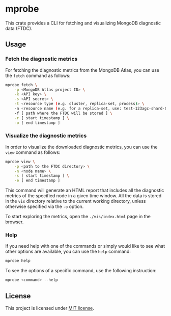 # mprobe

This crate provides a CLI for fetching and visualizing MongoDB diagnostic data (FTDC).

## Usage

### Fetch the diagnostic metrics

For fetching the diagnostic metrics from the MongoDB Atlas, you can
use the `fetch` command as follows:

```bash
mprobe fetch \
    -p <MongoDB Atlas project ID> \
    -k <API key> \
    -s <API secret> \
    -t <resource type (e.g. cluster, replica-set, process)> \
    -n <resource name (e.g. for a replica-set, use: test-123agc-shard-0)> \
    -f [ path where the FTDC will be stored ] \
    -r [ start timestamp ] \
    -o [ end timestamp ]
```

### Visualize the diagnostic metrics

In order to visualize the downloaded diagnostic metrics, you can
use the `view` command as follows:

```bash
mprobe view \
    -p <path to the FTDC directory> \
    -n <node name> \
    -s [ start timestamp ] \
    -e [ end timestamp ]
```

This command will generate an HTML report that includes
all the diagnostic metrics of the specified node in a given time window.
All the data is stored in the `vis` directory relative to the current working
directory, unless otherwise specified via the `-o` option.

To start exploring the metrics, open the `./vis/index.html` page in the browser.

### Help

If you need help with one of the commands or simply would like to see
what other options are available, you can use the `help` command:

```bash
mprobe help
```

To see the options of a specific command, use the following instruction:

```bash
mprobe <command> --help
```

## License

This project is licensed under [MIT license](./LICENSE).
